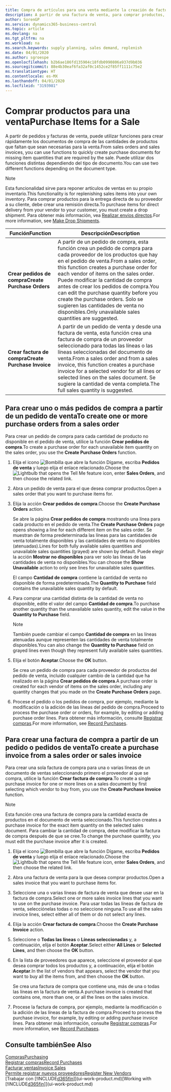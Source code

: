 ```yaml
---
title: Compra de artículos para una venta mediante la creación de facturas de compra | Documentos de Microsoft
description: A partir de una factura de venta, para comprar productos, puede crear una factura de compra de un proveedor.
author: SorenGP
ms.service: dynamics365-business-central
ms.topic: article
ms.devlang: na
ms.tgt_pltfrm: na
ms.workload: na
ms.search.keywords: supply planning, sales demand, replenish
ms.date: 04/01/2020
ms.author: sgroespe
ms.openlocfilehash: b2b6ae186fd135904c18fdb0990806a937d9b036
ms.sourcegitcommit: 88e4b30eaf6fa32af0c1452ce2f85ff1111c75e2
ms.translationtype: HT
ms.contentlocale: es-MX
ms.lasthandoff: 04/01/2020
ms.locfileid: "3193981"
---
```

# <a name="purchase-items-for-a-sale"></a><span data-ttu-id="bf3d9-103">Comprar productos para una venta</span><span class="sxs-lookup"><span data-stu-id="bf3d9-103">Purchase Items for a Sale</span></span>
<span data-ttu-id="bf3d9-104">A partir de pedidos y facturas de venta, puede utilizar funciones para crear rápidamente los documentos de compra de las cantidades de productos que faltan que sean necesarias para la venta.</span><span class="sxs-lookup"><span data-stu-id="bf3d9-104">From sales orders and sales invoices, you can use functions to quickly create purchase documents for missing item quantities that are required by the sale.</span></span> <span data-ttu-id="bf3d9-105">Puede utilizar dos funciones distintas dependiendo del tipo de documento.</span><span class="sxs-lookup"><span data-stu-id="bf3d9-105">You can use two different functions depending on the document type.</span></span>

> [!Note]
> <span data-ttu-id="bf3d9-106">Esta funcionalidad sirve para reponer artículos de ventas en su propio inventario.</span><span class="sxs-lookup"><span data-stu-id="bf3d9-106">This functionality is for replenishing sales items into your own inventory.</span></span> <span data-ttu-id="bf3d9-107">Para comprar productos para la entrega directa de su proveedor a su cliente, debe crear una remisión directa.</span><span class="sxs-lookup"><span data-stu-id="bf3d9-107">To purchase items for direct delivery from your vendor to your customer, you must create a drop shipment.</span></span> <span data-ttu-id="bf3d9-108">Para obtener más información, vea [Realizar envíos directos](sales-how-drop-shipment.md).</span><span class="sxs-lookup"><span data-stu-id="bf3d9-108">For more information, see [Make Drop Shipments](sales-how-drop-shipment.md).</span></span>   

|<span data-ttu-id="bf3d9-109">Función</span><span class="sxs-lookup"><span data-stu-id="bf3d9-109">Function</span></span>|<span data-ttu-id="bf3d9-110">Descripción</span><span class="sxs-lookup"><span data-stu-id="bf3d9-110">Description</span></span>|
|--------|-----------|
|<span data-ttu-id="bf3d9-111">**Crear pedidos de compra**</span><span class="sxs-lookup"><span data-stu-id="bf3d9-111">**Create Purchase Orders**</span></span>|<span data-ttu-id="bf3d9-112">A partir de un pedido de compra, esta función crea un pedido de compra para cada proveedor de los productos que hay en el pedido de venta.</span><span class="sxs-lookup"><span data-stu-id="bf3d9-112">From a sales order, this function creates a purchase order for each vendor of items on the sales order.</span></span> <span data-ttu-id="bf3d9-113">Puede modificar la cantidad de compra antes de crear los pedidos de compra.</span><span class="sxs-lookup"><span data-stu-id="bf3d9-113">You can edit the purchase quantity before you create the purchase orders.</span></span> <span data-ttu-id="bf3d9-114">Solo se sugieren las cantidades de venta no disponibles.</span><span class="sxs-lookup"><span data-stu-id="bf3d9-114">Only unavailable sales quantities are suggested.</span></span>
|<span data-ttu-id="bf3d9-115">**Crear factura de compra**</span><span class="sxs-lookup"><span data-stu-id="bf3d9-115">**Create Purchase Invoice**</span></span>|<span data-ttu-id="bf3d9-116">A partir de un pedido de venta y desde una factura de venta, esta función crea una factura de compra de un proveedor seleccionado para todas las líneas o las líneas seleccionadas del documento de venta.</span><span class="sxs-lookup"><span data-stu-id="bf3d9-116">From a sales order and from a sales invoice, this function creates a purchase invoice for a selected vendor for all lines or selected lines on the sales document.</span></span> <span data-ttu-id="bf3d9-117">Se sugiere la cantidad de venta completa.</span><span class="sxs-lookup"><span data-stu-id="bf3d9-117">The full sales quantity is suggested.</span></span>|

## <a name="to-create-one-or-more-purchase-orders-from-a-sales-order"></a><span data-ttu-id="bf3d9-118">Para crear uno o más pedidos de compra a partir de un pedido de venta</span><span class="sxs-lookup"><span data-stu-id="bf3d9-118">To create one or more purchase orders from a sales order</span></span>
<span data-ttu-id="bf3d9-119">Para crear un pedido de compra para cada cantidad de producto no disponible en el pedido de venta, utilice la función **Crear pedidos de compra**.</span><span class="sxs-lookup"><span data-stu-id="bf3d9-119">To create a purchase order for each unavailable item quantity on the sales order, you use the **Create Purchase Orders** function.</span></span>

1. <span data-ttu-id="bf3d9-120">Elija el icono ![Bombilla que abre la función Dígame](media/ui-search/search_small.png "Dígame qué desea hacer"), escriba **Pedidos de venta** y luego elija el enlace relacionado.</span><span class="sxs-lookup"><span data-stu-id="bf3d9-120">Choose the ![Lightbulb that opens the Tell Me feature](media/ui-search/search_small.png "Tell me what you want to do") icon, enter **Sales Orders**, and then choose the related link.</span></span>
2. <span data-ttu-id="bf3d9-121">Abra un pedido de venta para el que desea comprar productos.</span><span class="sxs-lookup"><span data-stu-id="bf3d9-121">Open a sales order that you want to purchase items for.</span></span>
3. <span data-ttu-id="bf3d9-122">Elija la acción **Crear pedidos de compra**.</span><span class="sxs-lookup"><span data-stu-id="bf3d9-122">Choose the **Create Purchase Orders** action.</span></span>

    <span data-ttu-id="bf3d9-123">Se abre la página **Crear pedidos de compra** mostrando una línea para cada producto en el pedido de venta.</span><span class="sxs-lookup"><span data-stu-id="bf3d9-123">The **Create Purchase Orders** page opens showing a line for each different item on the sales order.</span></span> <span data-ttu-id="bf3d9-124">Se muestran de forma predeterminada las líneas para las cantidades de venta totalmente disponibles y las cantidades de venta no disponibles (atenuadas).</span><span class="sxs-lookup"><span data-stu-id="bf3d9-124">Lines for both fully available sales quantities and unavailable sales quantities (grayed) are shown by default.</span></span> <span data-ttu-id="bf3d9-125">Puede elegir la acción **Mostrar no disponibles** para ver solo las líneas de las cantidades de venta no disponibles.</span><span class="sxs-lookup"><span data-stu-id="bf3d9-125">You can choose the **Show Unavailable** action to only see lines for unavailable sales quantities.</span></span>

    <span data-ttu-id="bf3d9-126">El campo **Cantidad de compra** contiene la cantidad de venta no disponible de forma predeterminada.</span><span class="sxs-lookup"><span data-stu-id="bf3d9-126">The **Quantity to Purchase** field contains the unavailable sales quantity by default.</span></span>
4. <span data-ttu-id="bf3d9-127">Para comprar una cantidad distinta de la cantidad de venta no disponible, edite el valor del campo **Cantidad de compra**.</span><span class="sxs-lookup"><span data-stu-id="bf3d9-127">To purchase another quantity than the unavailable sales quantity, edit the value in the **Quantity to Purchase** field.</span></span>

    > [!NOTE]  
    >   <span data-ttu-id="bf3d9-128">También puede cambiar el campo **Cantidad de compra** en las líneas atenuadas aunque representen las cantidades de venta totalmente disponibles.</span><span class="sxs-lookup"><span data-stu-id="bf3d9-128">You can also change the **Quantity to Purchase** field on grayed lines even though they represent fully available sales quantities.</span></span>
5. <span data-ttu-id="bf3d9-129">Elija el botón **Aceptar**.</span><span class="sxs-lookup"><span data-stu-id="bf3d9-129">Choose the **OK** button.</span></span>

    <span data-ttu-id="bf3d9-130">Se crea un pedido de compra para cada proveedor de productos del pedido de venta, incluido cualquier cambio de la cantidad que ha realizado en la página **Crear pedidos de compra**.</span><span class="sxs-lookup"><span data-stu-id="bf3d9-130">A purchase order is created for each vendor of items on the sales order, including any quantity changes that you made on the **Create Purchase Orders** page.</span></span>
7. <span data-ttu-id="bf3d9-131">Procese el pedido o los pedidos de compra, por ejemplo, mediante la modificación o la adición de las líneas del pedido de compra.</span><span class="sxs-lookup"><span data-stu-id="bf3d9-131">Proceed to process the purchase order or orders, for example, by editing or adding purchase order lines.</span></span> <span data-ttu-id="bf3d9-132">Para obtener más información, consulte [Registrar compras](purchasing-how-record-purchases.md).</span><span class="sxs-lookup"><span data-stu-id="bf3d9-132">For more information, see [Record Purchases](purchasing-how-record-purchases.md).</span></span>


## <a name="to-create-a-purchase-invoice-from-a-sales-order-or-sales-invoice"></a><span data-ttu-id="bf3d9-133">Para crear una factura de compra a partir de un pedido o pedidos de venta</span><span class="sxs-lookup"><span data-stu-id="bf3d9-133">To create a purchase invoice from a sales order or sales invoice</span></span>
<span data-ttu-id="bf3d9-134">Para crear una sola factura de compra para una o varias líneas de un documento de ventas seleccionando primero el proveedor al que se compra, utilice la función **Crear factura de compra**.</span><span class="sxs-lookup"><span data-stu-id="bf3d9-134">To create a single purchase invoice for one or more lines on a sales document by first selecting which vendor to buy from, you use the **Create Purchase Invoice** function.</span></span>

> [!NOTE]  
>   <span data-ttu-id="bf3d9-135">Esta función crea una factura de compra para la cantidad exacta de productos en el documento de venta seleccionado.</span><span class="sxs-lookup"><span data-stu-id="bf3d9-135">This function creates a purchase invoice for the exact item quantity on the selected sales document.</span></span> <span data-ttu-id="bf3d9-136">Para cambiar la cantidad de compra, debe modificar la factura de compra después de que se cree.</span><span class="sxs-lookup"><span data-stu-id="bf3d9-136">To change the purchase quantity, you must edit the purchase invoice after it is created.</span></span>  

1. <span data-ttu-id="bf3d9-137">Elija el icono ![Bombilla que abre la función Dígame](media/ui-search/search_small.png "Dígame qué desea hacer"), escriba **Pedidos de venta** y luego elija el enlace relacionado.</span><span class="sxs-lookup"><span data-stu-id="bf3d9-137">Choose the ![Lightbulb that opens the Tell Me feature](media/ui-search/search_small.png "Tell me what you want to do") icon, enter **Sales Orders**, and then choose the related link.</span></span>
2. <span data-ttu-id="bf3d9-138">Abra una factura de venta para la que desea comprar productos.</span><span class="sxs-lookup"><span data-stu-id="bf3d9-138">Open a sales invoice that you want to purchase items for.</span></span>
3. <span data-ttu-id="bf3d9-139">Seleccione una o varias líneas de factura de venta que desee usar en la factura de compra.</span><span class="sxs-lookup"><span data-stu-id="bf3d9-139">Select one or more sales invoice lines that you want to use on the purchase invoice.</span></span> <span data-ttu-id="bf3d9-140">Para usar todas las líneas de factura de venta, selecciónelas todas o no seleccione ninguna.</span><span class="sxs-lookup"><span data-stu-id="bf3d9-140">To use all the sales invoice lines, select either all of them or do not select any lines.</span></span>
4. <span data-ttu-id="bf3d9-141">Elija la acción **Crear factura de compra**.</span><span class="sxs-lookup"><span data-stu-id="bf3d9-141">Choose the **Create Purchase Invoice** action.</span></span>
5. <span data-ttu-id="bf3d9-142">Seleccione o **Todas las líneas** o **Líneas seleccionadas** y, a continuación, elija el botón **Aceptar**.</span><span class="sxs-lookup"><span data-stu-id="bf3d9-142">Select either **All Lines** or **Selected Lines**, and then choose the **OK** button.</span></span>  
6. <span data-ttu-id="bf3d9-143">En la lista de proveedores que aparece, seleccione el proveedor al que desea comprar todos los productos y, a continuación, elija el botón **Aceptar**.</span><span class="sxs-lookup"><span data-stu-id="bf3d9-143">In the list of vendors that appears, select the vendor that you want to buy all the items from, and then choose the **OK** button.</span></span>

    <span data-ttu-id="bf3d9-144">Se crea una factura de compra que contiene una, más de una o todas las líneas en la factura de venta.</span><span class="sxs-lookup"><span data-stu-id="bf3d9-144">A purchase invoice is created that contains one, more than one, or all the lines on the sales invoice.</span></span>
7. <span data-ttu-id="bf3d9-145">Procese la factura de compra, por ejemplo, mediante la modificación o la adición de las líneas de la factura de compra.</span><span class="sxs-lookup"><span data-stu-id="bf3d9-145">Proceed to process the purchase invoice, for example, by editing or adding purchase invoice lines.</span></span> <span data-ttu-id="bf3d9-146">Para obtener más información, consulte [Registrar compras](purchasing-how-record-purchases.md).</span><span class="sxs-lookup"><span data-stu-id="bf3d9-146">For more information, see [Record Purchases](purchasing-how-record-purchases.md).</span></span>

## <a name="see-also"></a><span data-ttu-id="bf3d9-147">Consulte también</span><span class="sxs-lookup"><span data-stu-id="bf3d9-147">See Also</span></span>
[<span data-ttu-id="bf3d9-148">Compras</span><span class="sxs-lookup"><span data-stu-id="bf3d9-148">Purchasing</span></span>](purchasing-manage-purchasing.md)  
[<span data-ttu-id="bf3d9-149">Registrar compras</span><span class="sxs-lookup"><span data-stu-id="bf3d9-149">Record Purchases</span></span>](purchasing-how-record-purchases.md)  
[<span data-ttu-id="bf3d9-150">Facturar ventas</span><span class="sxs-lookup"><span data-stu-id="bf3d9-150">Invoice Sales</span></span>](sales-how-invoice-sales.md)  
[<span data-ttu-id="bf3d9-151">Permite registrar nuevos proveedores</span><span class="sxs-lookup"><span data-stu-id="bf3d9-151">Register New Vendors</span></span>](purchasing-how-register-new-vendors.md)  
<span data-ttu-id="bf3d9-152">[Trabajar con [!INCLUDE[d365fin](includes/d365fin_md.md)]](ui-work-product.md)</span><span class="sxs-lookup"><span data-stu-id="bf3d9-152">[Working with [!INCLUDE[d365fin](includes/d365fin_md.md)]](ui-work-product.md)</span></span>
